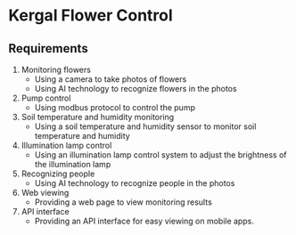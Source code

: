# Kergal Flower Control

## Requirements
1. Monitoring flowers
    - Using a camera to take photos of flowers
    - Using AI technology to recognize flowers in the photos
2. Pump control
    - Using modbus protocol to control the pump
3. Soil temperature and humidity monitoring
    - Using a soil temperature and humidity sensor to monitor soil temperature and humidity
4. Illumination lamp control
    - Using an illumination lamp control system to adjust the brightness of the illumination lamp
5. Recognizing people
    - Using AI technology to recognize people in the photos
6. Web viewing
    - Providing a web page to view monitoring results
7. API interface
    - Providing an API interface for easy viewing on mobile apps.

